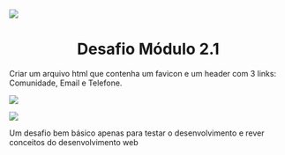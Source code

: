 <h1>
    <img src="https://ik.imagekit.io/r6ttxxmdjw/logo_9y6rLuDJG.png">
</h1>

<h1 align="center">
    Desafio Módulo 2.1
</h1>

<p>
    Criar um arquivo html que contenha um favicon e um header com 3 links: Comunidade, Email e Telefone.
</p>

<p>
    <img src="https://ik.imagekit.io/r6ttxxmdjw/modulo2_lH6CgtJnW.png">
</p>

<p>
    <img src="https://ik.imagekit.io/r6ttxxmdjw/modulo2_hover_HVQnFG7t1.png">
</p>

<p>
    Um desafio bem básico apenas para testar o desenvolvimento e rever conceitos do desenvolvimento web
</p>

